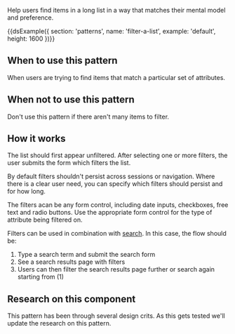 Help users find items in a long list in a way that matches their mental model and preference.

{{dsExample({
  section: 'patterns',
  name: 'filter-a-list',
  example: 'default',
  height: 1600
})}}

## When to use this pattern

When users are trying to find items that match a particular set of attributes.

## When not to use this pattern

Don't use this pattern if there aren't many items to filter.

## How it works

The list should first appear unfiltered. After selecting one or more filters, the user submits the form which filters the list.

By default filters shouldn't persist across sessions or navigation. Where there is a clear user need, you can specify which filters should persist and for how long.

The filters acan be any form control, including date inputs, checkboxes, free text and radio buttons. Use the appropriate form control for the type of attribute being filtered on.

Filters can be used in combination with [search](/components/search). In this case, the flow should be:

1. Type a search term and submit the search form
2. See a search results page with filters
3. Users can then filter the search results page further or search again starting from (1)

## Research on this component

This pattern has been through several design crits. As this gets tested we'll update the research on this pattern.
